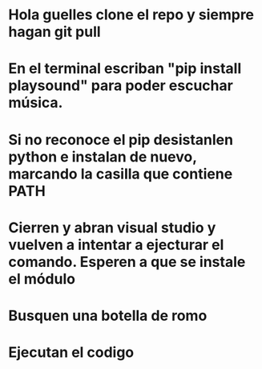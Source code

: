 # Hola guelles clone el repo y siempre hagan git pull

# En el terminal escriban "pip install playsound" para poder escuchar música.
# Si no reconoce el pip desistanlen python e instalan de nuevo, marcando la casilla que contiene PATH
# Cierren y abran visual studio y vuelven a intentar a ejecturar el comando. Esperen a que se instale el módulo
# Busquen una botella de romo
# Ejecutan el codigo
